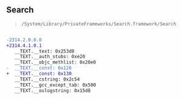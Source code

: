## Search

> `/System/Library/PrivateFrameworks/Search.framework/Search`

```diff

-2314.2.0.0.0
+2314.4.1.0.1
   __TEXT.__text: 0x253d8
   __TEXT.__auth_stubs: 0xe20
   __TEXT.__objc_methlist: 0x20e0
-  __TEXT.__const: 0x128
+  __TEXT.__const: 0x130
   __TEXT.__cstring: 0x2c54
   __TEXT.__gcc_except_tab: 0x500
   __TEXT.__oslogstring: 0x15d8

```
